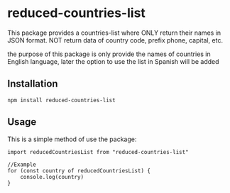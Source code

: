 # reduced-countries-list
This package provides a countries-list where ONLY return their names in JSON format. NOT return data of country code, prefix phone, capital, etc.

the purpose of this package is only provide the names of countries in English language, later the option to use the list in Spanish will be added

## Installation
```
npm install reduced-countries-list
```

## Usage
This is a simple method of use the package:

```
import reducedCountriesList from "reduced-countries-list"

//Example
for (const country of reducedCountriesList) {
    console.log(country)
}

```
